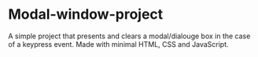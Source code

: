 # Modal-window-project
A simple project that presents and clears a modal/dialouge box in the case of a keypress event. Made with minimal HTML, CSS and JavaScript.
